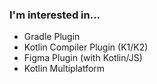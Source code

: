 ### I'm interested in...

- Gradle Plugin
- Kotlin Compiler Plugin (K1/K2)
- Figma Plugin (with Kotlin/JS)
- Kotlin Multiplatform
